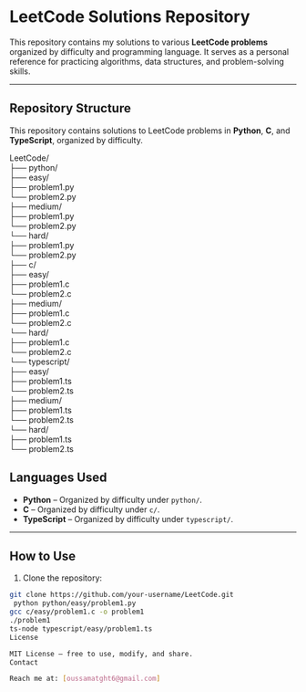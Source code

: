 # LeetCode Solutions Repository

This repository contains my solutions to various **LeetCode problems** organized by difficulty and programming language. It serves as a personal reference for practicing algorithms, data structures, and problem-solving skills.

---

## Repository Structure
This repository contains solutions to LeetCode problems in **Python**, **C**, and **TypeScript**, organized by difficulty.
<!DOCTYPE html>
<html lang="en">
<head>
<meta charset="UTF-8">
<title>LeetCode Solutions</title>
</head>
<body>
<div class="tree">
LeetCode/
<div class="language">├── python/
    <div class="difficulty">├── easy/
        <div class="problem">├── problem1.py</div>
        <div class="problem">└── problem2.py</div>
    </div>
    <div class="difficulty">├── medium/
        <div class="problem">├── problem1.py</div>
        <div class="problem">└── problem2.py</div>
    </div>
    <div class="difficulty">└── hard/
        <div class="problem">├── problem1.py</div>
        <div class="problem">└── problem2.py</div>
    </div>
</div>

<div class="language">├── c/
    <div class="difficulty">├── easy/
        <div class="problem">├── problem1.c</div>
        <div class="problem">└── problem2.c</div>
    </div>
    <div class="difficulty">├── medium/
        <div class="problem">├── problem1.c</div>
        <div class="problem">└── problem2.c</div>
    </div>
    <div class="difficulty">└── hard/
        <div class="problem">├── problem1.c</div>
        <div class="problem">└── problem2.c</div>
    </div>
</div>

<div class="language">└── typescript/
    <div class="difficulty">├── easy/
        <div class="problem">├── problem1.ts</div>
        <div class="problem">└── problem2.ts</div>
    </div>
    <div class="difficulty">├── medium/
        <div class="problem">├── problem1.ts</div>
        <div class="problem">└── problem2.ts</div>
    </div>
    <div class="difficulty">└── hard/
        <div class="problem">├── problem1.ts</div>
        <div class="problem">└── problem2.ts</div>
    </div>
</div>
</div>


</body>
</html>

## Languages Used

- **Python** – Organized by difficulty under `python/`.
- **C** – Organized by difficulty under `c/`.
- **TypeScript** – Organized by difficulty under `typescript/`.

---

## How to Use

1. Clone the repository:

```bash
git clone https://github.com/your-username/LeetCode.git
 python python/easy/problem1.py
gcc c/easy/problem1.c -o problem1
./problem1
ts-node typescript/easy/problem1.ts
License

MIT License – free to use, modify, and share.
Contact

Reach me at: [oussamatght6@gmail.com]



